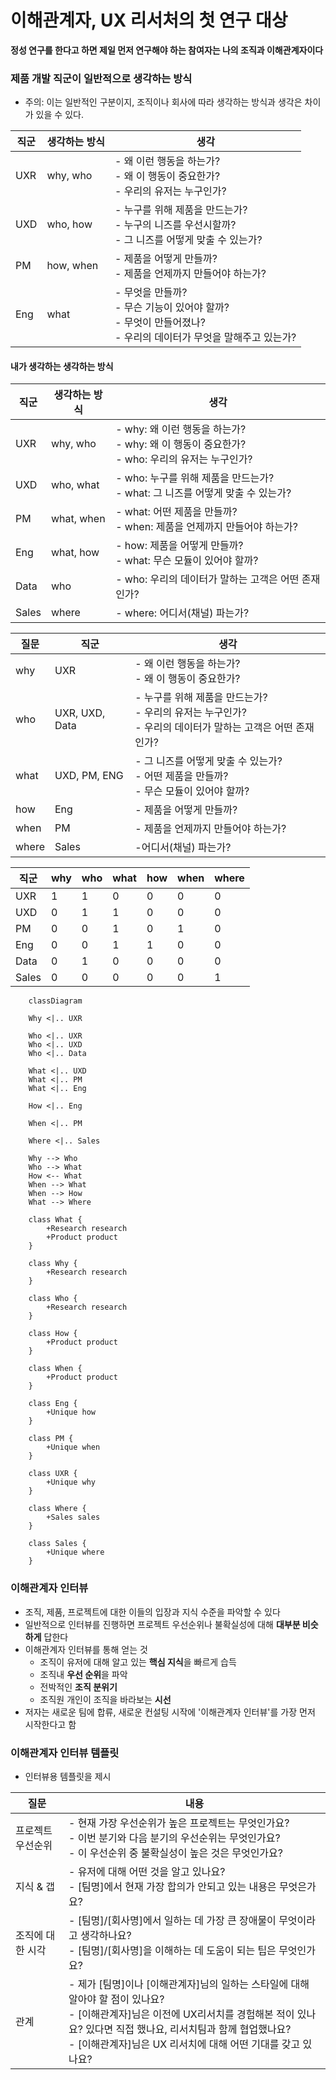 

# 이해관계자, UX 리서처의 첫 연구 대상

**정성 연구를 한다고 하면 제일 먼저 연구해야 하는 참여자는 나의 조직과 이해관계자이다**

### 제품 개발 직군이 일반적으로 생각하는 방식

- 주의: 이는 일반적인 구분이지, 조직이나 회사에 따라 생각하는 방식과 생각은 차이가 있을 수 있다.

| 직군  | 생각하는 방식   | 생각                                                                         |
| --- | --------- | -------------------------------------------------------------------------- |
| UXR | why, who  | - 왜 이런 행동을 하는가?<br>- 왜 이 행동이 중요한가?<br>- 우리의 유저는 누구인가?                      |
| UXD | who, how  | - 누구를 위해 제품을 만드는가?<br>- 누구의 니즈를 우선시할까?<br>- 그 니즈를 어떻게 맞출 수 있는가?            |
| PM  | how, when | - 제품을 어떻게 만들까?<br>- 제품을 언제까지 만들어야 하는가?                                     |
| Eng | what      | - 무엇을 만들까?<br>- 무슨 기능이 있어야 할까?<br>- 무엇이 만들어졌나?<br>- 우리의 데이터가 무엇을 말해주고 있는가? 

#### 내가 생각하는 생각하는 방식

| 직군    | 생각하는 방식    | 생각                                                                   |
| ----- | ---------- | -------------------------------------------------------------------- |
| UXR   | why, who   | - why: 왜 이런 행동을 하는가?<br>- why: 왜 이 행동이 중요한가?<br>- who: 우리의 유저는 누구인가? |
| UXD   | who, what  | - who: 누구를 위해 제품을 만드는가?<br>- what: 그 니즈를 어떻게 맞출 수 있는가?               |
| PM    | what, when | - what: 어떤 제품을 만들까?<br>- when: 제품을 언제까지 만들어야 하는가?                    |
| Eng   | what, how  | - how: 제품을 어떻게 만들까?<br>- what: 무슨 모듈이 있어야 할까?<br>                    |
| Data  | who        | - who: 우리의 데이터가 말하는 고객은 어떤 존재인가?                                     |
| Sales | where      | - where: 어디서(채널) 파는가?                                                |

| 질문    | 직군             | 생각                                                                   |
| ----- | -------------- | -------------------------------------------------------------------- |
| why   | UXR            | - 왜 이런 행동을 하는가?<br>- 왜 이 행동이 중요한가?                                   |
| who   | UXR, UXD, Data | - 누구를 위해 제품을 만드는가?<br>- 우리의 유저는 누구인가?<br>- 우리의 데이터가 말하는 고객은 어떤 존재인가? |
| what  | UXD, PM, ENG   | - 그 니즈를 어떻게 맞출 수 있는가?<br>- 어떤 제품을 만들까?<br>- 무슨 모듈이 있어야 할까?           |
| how   | Eng            | - 제품을 어떻게 만들까?                                                       |
| when  | PM             | - 제품을 언제까지 만들어야 하는가?                                                 |
| where | Sales          | -어디서(채널) 파는가?                                                        |

| 직군    | why | who | what | how | when | where |
| ----- | --- | --- | ---- | --- | ---- | ----- |
| UXR   | 1   | 1   | 0    | 0   | 0    | 0     |
| UXD   | 0   | 1   | 1    | 0   | 0    | 0     |
| PM    | 0   | 0   | 1    | 0   | 1    | 0     |
| Eng   | 0   | 0   | 1    | 1   | 0    | 0     |
| Data  | 0   | 1   | 0    | 0   | 0    | 0     |
| Sales | 0   | 0   | 0    | 0   | 0    | 1     |

```mermaid
    classDiagram

    Why <|.. UXR

    Who <|.. UXR
    Who <|.. UXD
    Who <|.. Data

    What <|.. UXD
    What <|.. PM
    What <|.. Eng

    How <|.. Eng

    When <|.. PM

    Where <|.. Sales

    Why --> Who
    Who --> What
    How <-- What
    When --> What
    When --> How
    What --> Where

    class What {
        +Research research
        +Product product
    }

    class Why {
        +Research research
    }

    class Who {
        +Research research
    }

    class How {
        +Product product
    }

    class When {
        +Product product
    }

    class Eng {
        +Unique how
    }

    class PM {
        +Unique when
    }

    class UXR {
        +Unique why
    }

    class Where {
        +Sales sales
    }

    class Sales {
        +Unique where
    }

```

### 이해관계자 인터뷰

- 조직, 제품, 프로젝트에 대한 이들의 입장과 지식 수준을 파악할 수 있다
- 일반적으로 인터뷰를 진행하면 프로젝트 우선순위나 불확실성에 대해 **대부분 비슷하게** 답한다
- 이해관계자 인터뷰를 통해 얻는 것
	- 조직이 유저에 대해 알고 있는 **핵심 지식**을 빠르게 습득
	- 조직내 **우선 순위**을 파악
	- 전박적인 **조직 분위기**
	- 조직원 개인이 조직을 바라보는 **시선**
- 저자는 새로운 팀에 합류, 새로운 컨설팅 시작에 '이해관계자 인터뷰'를 가장 먼저 시작한다고 함

### 이해관계자 인터뷰 템플릿

- 인터뷰용 템플릿을 제시

| 질문        | 내용                                                                                                                                                          |
| --------- | ----------------------------------------------------------------------------------------------------------------------------------------------------------- |
| 프로젝트 우선순위 | - 현재 가장 우선순위가 높은 프로젝트는 무엇인가요?<br>- 이번 분기와 다음 분기의 우선순위는 무엇인가요?<br>- 이 우선순위 중 불확실성이 높은 것은 무엇인가요?                                                              |
| 지식 & 갭    | - 유저에 대해 어떤 것을 알고 있나요?<br>- [팀명]에서 현재 가장 합의가 안되고 있는 내용은 무엇은가요?                                                                                              |
| 조직에 대한 시각 | - [팀명]/[회사명]에서 일하는 데 가장 큰 장애물이 무엇이라고 생각하나요?<br>- [팀명]/[회사명]을 이해하는 데 도움이 되는 팁은 무엇인가요?                                                                        |
| 관계        | - 제가 [팀명]이나 [이해관계자]님의 일하는 스타일에 대해 알아야 할 점이 있나요?<br>- [이해관계자]님은 이전에 UX리서치를 경험해본 적이 있나요? 있다면 직접 했나요, 리서치팀과 함께 협업했나요?<br>- [이해관계자]님은 UX 리서치에 대해 어떤 기대를 갖고 있나요? |
